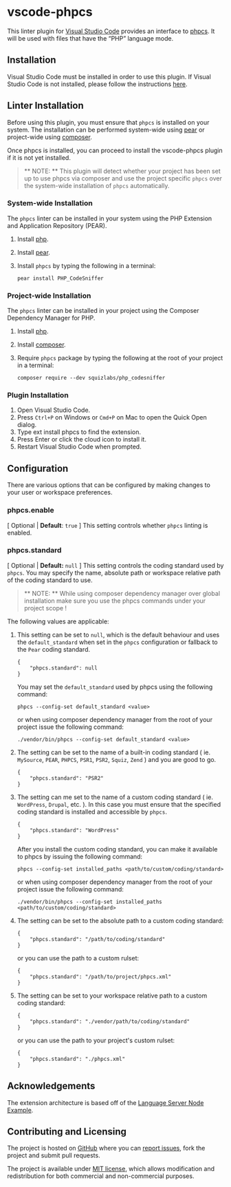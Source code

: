 # vscode-phpcs
This linter plugin for [Visual Studio Code](https://code.visualstudio.com/) provides an interface to [phpcs](http://pear.php.net/package/PHP_CodeSniffer/). It will be used with files that have the “PHP” language mode.

## Installation
Visual Studio Code must be installed in order to use this plugin. If Visual Studio Code is not installed, please follow the instructions [here](https://code.visualstudio.com/Docs/editor/setup).

## Linter Installation
Before using this plugin, you must ensure that `phpcs` is installed on your system. The installation can be performed system-wide using [pear](http://pear.php.net/) or project-wide using [composer](https://getcomposer.org/).

Once phpcs is installed, you can proceed to install the vscode-phpcs plugin if it is not yet installed.

> ** NOTE: ** This plugin will detect whether your project has been set up to use phpcs via composer and use the project specific `phpcs` over the system-wide installation of `phpcs` automatically.

### System-wide Installation
The `phpcs` linter can be installed in your system using the PHP Extension and Application Repository (PEAR).

1. Install [php](http://php.net).

2. Install [pear](http://pear.php.net).

3. Install `phpcs` by typing the following in a terminal:
   ```
   pear install PHP_CodeSniffer
   ```

### Project-wide Installation
The `phpcs` linter can be installed in your project using the Composer Dependency Manager for PHP.

1. Install [php](http://php.net).

2. Install [composer](https://getcomposer.org/doc/00-intro.md).

3. Require `phpcs` package by typing the following at the root of your project in a terminal:
	```
	composer require --dev squizlabs/php_codesniffer
	```

### Plugin Installation
1. Open Visual Studio Code.
2. Press `Ctrl+P` on Windows or `Cmd+P` on Mac to open the Quick Open dialog.
3. Type ext install phpcs to find the extension.
4. Press Enter or click the cloud icon to install it.
5. Restart Visual Studio Code when prompted.

## Configuration
There are various options that can be configured by making changes to your user or workspace preferences.

### **phpcs.enable**
[ Optional | **Default**: `true` ]
This setting controls whether `phpcs` linting is enabled.

### **phpcs.standard**
[ Optional | **Default:** `null` ]
This setting controls the coding standard used by `phpcs`. You may specify the name, absolute path or workspace relative path of the coding standard to use.

> ** NOTE: ** While using composer dependency manager over global installation make sure you use the phpcs commands under your project scope !

The following values are applicable:

1. This setting can be set to `null`, which is the default behaviour and uses the `default_standard` when set in the `phpcs` configuration or fallback to the `Pear` coding standard.
	```
	{
	 	"phpcs.standard": null
	}
	```
	You may set the `default_standard` used by phpcs using the following command:
	```
	phpcs --config-set default_standard <value>
	```
	or when using composer dependency manager from the root of your project issue the following command:
	```
	./vendor/bin/phpcs --config-set default_standard <value>
	```

2. The setting can be set to the name of a built-in coding standard ( ie. `MySource`, `PEAR`, `PHPCS`, `PSR1`, `PSR2`, `Squiz`, `Zend` ) and you are good to go.
	```
	{
	 	"phpcs.standard": "PSR2"
	}
	```

3. The setting can me set to the name of a custom coding standard ( ie. `WordPress`, `Drupal`, etc. ). In this case you must ensure that the specified coding standard is installed and accessible by `phpcs`.
	```
	{
	 	"phpcs.standard": "WordPress"
	}
	```
	After you install the custom coding standard, you can make it available to phpcs by issuing the following command:
	```
	phpcs --config-set installed_paths <path/to/custom/coding/standard>
	```
	or when using composer dependency manager from the root of your project issue the following command:
	```
	./vendor/bin/phpcs --config-set installed_paths <path/to/custom/coding/standard>
	```

4. The setting can be set to the absolute path to a custom coding standard:
	```
	{
	 	"phpcs.standard": "/path/to/coding/standard"
	}
	```
	or you can use the path to a custom rulset:
	```
	{
	 	"phpcs.standard": "/path/to/project/phpcs.xml"
	}
	```
5. The setting can be set to your workspace relative path to a custom coding standard:

	```
	{
	 	"phpcs.standard": "./vendor/path/to/coding/standard"
	}
	```
	or you can use the path to your project's custom rulset:
	```
	{
	 	"phpcs.standard": "./phpcs.xml"
	}
	```

## Acknowledgements
The extension architecture is based off of the [Language Server Node Example](https://github.com/Microsoft/vscode-languageserver-node-example).

## Contributing and Licensing

The project is hosted on [GitHub](https://github.com/ikappas/vscode-phpcs) where you can [report issues](https://github.com/ikappas/vscode-phpcs/issues), fork
the project and submit pull requests.

The project is available under [MIT license](https://github.com/ikappas/vscode-phpcs/blob/master/LICENSE.md), which allows modification and
redistribution for both commercial and non-commercial purposes.
